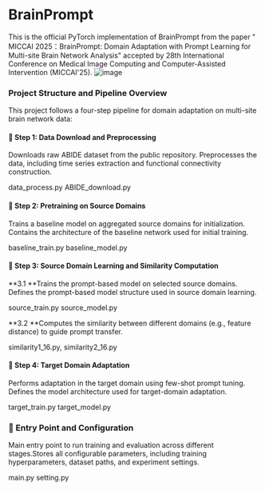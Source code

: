 # BrainPrompt
This is the official PyTorch implementation of BrainPrompt from the paper " MICCAI 2025：BrainPrompt: Domain Adaptation with Prompt Learning for Multi-site Brain Network Analysis" accepted by 28th International Conference on Medical Image Computing and Computer-Assisted Intervention (MICCAI'25).
![image](https://github.com/user-attachments/assets/8ee65712-fc58-495e-802d-f9765413e860)

###  **Project Structure and Pipeline Overview**

This project follows a four-step pipeline for domain adaptation on multi-site brain network data:

#### 🔹 Step 1: Data Download and Preprocessing

Downloads raw ABIDE dataset from the public repository. Preprocesses the data, including time series extraction and functional connectivity construction.

data_process.py ABIDE_download.py

#### 🔹 Step 2: Pretraining on Source Domains


Trains a baseline model on aggregated source domains for initialization. Contains the architecture of the baseline network used for initial training.

baseline_train.py  baseline_model.py

#### 🔹 Step 3: Source Domain Learning and Similarity Computation

**3.1 **Trains the prompt-based model on selected source domains. Defines the prompt-based model structure used in source domain learning.

source_train.py source_model.py

**3.2 **Computes the similarity between different domains (e.g., feature distance) to guide prompt transfer.

similarity1_16.py, similarity2_16.py

#### 🔹 Step 4: Target Domain Adaptation


Performs adaptation in the target domain using few-shot prompt tuning. Defines the model architecture used for target-domain adaptation.

target_train.py target_model.py

### 🔹 Entry Point and Configuration


Main entry point to run training and evaluation across different stages.Stores all configurable parameters, including training hyperparameters, dataset paths, and experiment settings.

main.py  setting.py
